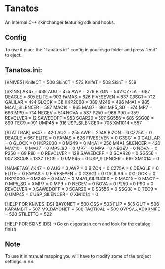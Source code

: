 # Tanatos
An internal C++ skinchanger featuring sdk and hooks.

## Config
To use it place the "Tanatos.ini" config in your csgo folder and press "end" to eject.

## Tanatos.ini:
[KNIVES]
KnifeCT = 500
SkinCT = 573
KnifeT = 508
SkinT = 569


[SKINS]
AK47 = 639
AUG = 455
AWP  = 279
BIZON = 542
CZ75A = 687
DEAGLE = 805
ELITE = 903
FAMAS = 626
FIVESEVEN = 837
G3SG1 = 712
GALILAR = 494
GLOCK = 38
HKP2000 = 389
M249 = 496
M4A1 = 985
M4A1_SILENCER = 587
MAC10 = 965
MAG7 = 961
MP5_SD = 974
MP7 = 696
MP9 = 734
NEGEV = 514
NOVA = 537
P250  = 968
P90 = 359
REVOLVER = 12
SAWEDOFF = 953
SCAR20  = 597
SG556  = 686
SSG08 = 899
TEC9 = 791
UMP45 = 916
USP_SILENCER = 705
XM1014 = 557


[STATTRAK]
AK47 = 420
AUG = 255
AWP  = 2048
BIZON = 0
CZ75A = 0
DEAGLE = 667
ELITE = 0
FAMAS = 626
FIVESEVEN = 0
G3SG1 = 0
GALILAR = 0
GLOCK = 0
HKP2000 = 0
M249 = 0
M4A1 = 256
M4A1_SILENCER = 420
MAC10 = 0
MAG7 = 0
MP5_SD = 0
MP7 = 0
MP9 = 0
NEGEV = 0
NOVA = 0
P250  = 69
P90 = 0
REVOLVER = 128
SAWEDOFF = 0
SCAR20  = 0
SG556  = 007
SSG08 = 1337
TEC9 = 0
UMP45 = 0
USP_SILENCER = 666
XM1014 = 0


[NAMETAG]
AK47 = 0
AUG = 0
AWP  = 0
BIZON = 0
CZ75A = 0
DEAGLE = 0
ELITE = 0
FAMAS = 0
FIVESEVEN = 0
G3SG1 = 0
GALILAR = 0
GLOCK = 0
HKP2000 = 0
M249 = 0
M4A1 = 0
M4A1_SILENCER = 0
MAC10 = 0
MAG7 = 0
MP5_SD = 0
MP7 = 0
MP9 = 0
NEGEV = 0
NOVA = 0
P250  = 0
P90 = 0
REVOLVER = 0
SAWEDOFF = 0
SCAR20  = 0
SG556  = 0
SSG08 = 0
TEC9 = 0
UMP45 = 0
USP_SILENCER = 0
XM1014 = 0

[HELP FOR KNIVES IDS]
BAYONET = 500
CSS = 503
FLIP = 505
GUT = 506
KARAMBIT = 507
M9_BAYONET = 508
TACTICAL = 509
GYPSY_JACKKNIFE = 520
STILETTO = 522

[HELP FOR SKINS IDS]
->Go on csgostash.com and look for the catalog finish

## Note
To use it in manual mapping you will have to modify some of the project settings in VS.
